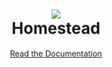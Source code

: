 <h1 align="center">
	<img src="https://cdn.modrinth.com/data/cached_images/5b22205d972d2006c6bd3ff913524a33f8a5761e.png"><br>
	Homestead <br>
</h1>
<p align="center">
	<a href="https://docs.google.com/document/d/129MBS0CDVR11j-qGWBz6AnrHxUpspSdqMapPyKDKH-4/edit?tab=t.0#heading=h.kllw1pvadu4u">Read the Documentation</a>
</p>
